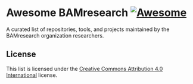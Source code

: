 # Awesome BAMresearch [![Awesome](https://awesome.re/badge.svg)](https://awesome.re)

A curated list of repositories, tools, and projects maintained by the BAMresearch organization researchers.


## License

This list is licensed under the [Creative Commons Attribution 4.0 International](https://creativecommons.org/licenses/by/4.0/) license.

